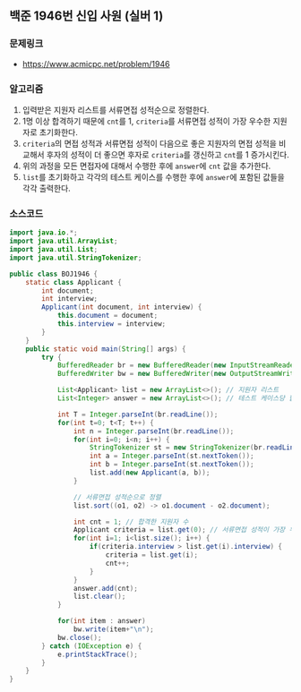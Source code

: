 ## 백준 1946번 신입 사원 (실버 1)
### 문제링크
- https://www.acmicpc.net/problem/1946

### 알고리즘
1. 입력받은 지원자 리스트를 서류면접 성적순으로 정렬한다.
2. 1명 이상 합격하기 때문에 `cnt`를 1, `criteria`를 서류면접 성적이 가장 우수한 지원자로 초기화한다.
3. `criteria`의 면접 성적과 서류면접 성적이 다음으로 좋은 지원자의 면접 성적을 비교해서 
후자의 성적이 더 좋으면 후자로 `criteria`를 갱신하고 `cnt`를 1 증가시킨다.
4. 위의 과정을 모든 면접자에 대해서 수행한 후에 `answer`에 `cnt` 값을 추가한다.
5. `list`를 초기화하고 각각의 테스트 케이스를 수행한 후에 `answer`에 포함된 값들을 각각 출력한다.

### 소스코드
```java
import java.io.*;
import java.util.ArrayList;
import java.util.List;
import java.util.StringTokenizer;

public class BOJ1946 {
    static class Applicant {
        int document;
        int interview;
        Applicant(int document, int interview) {
            this.document = document;
            this.interview = interview;
        }
    }
    public static void main(String[] args) {
        try {
            BufferedReader br = new BufferedReader(new InputStreamReader(System.in));
            BufferedWriter bw = new BufferedWriter(new OutputStreamWriter(System.out));

            List<Applicant> list = new ArrayList<>(); // 지원자 리스트
            List<Integer> answer = new ArrayList<>(); // 테스트 케이스당 합격한 지원자의 수

            int T = Integer.parseInt(br.readLine());
            for(int t=0; t<T; t++) {
                int n = Integer.parseInt(br.readLine());
                for(int i=0; i<n; i++) {
                    StringTokenizer st = new StringTokenizer(br.readLine());
                    int a = Integer.parseInt(st.nextToken());
                    int b = Integer.parseInt(st.nextToken());
                    list.add(new Applicant(a, b));
                }

                // 서류면접 성적순으로 정렬
                list.sort((o1, o2) -> o1.document - o2.document);

                int cnt = 1; // 합격한 지원자 수
                Applicant criteria = list.get(0); // 서류면접 성적이 가장 우수한 지원자를 기준으로 설정
                for(int i=1; i<list.size(); i++) {
                    if(criteria.interview > list.get(i).interview) {
                        criteria = list.get(i);
                        cnt++;
                    }
                }
                answer.add(cnt);
                list.clear();
            }

            for(int item : answer)
                bw.write(item+"\n");
            bw.close();
        } catch (IOException e) {
            e.printStackTrace();
        }
    }
}
```